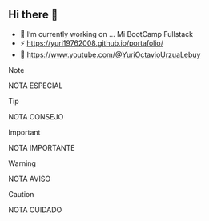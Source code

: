## Hi there 👋
- 🔭 I’m currently working on ... Mi BootCamp Fullstack
- ⚡ https://yuri19762008.github.io/portafolio/
- 🤔 https://www.youtube.com/@YuriOctavioUrzuaLebuy

  
>[!NOTE]
>NOTA ESPECIAL

>[!TIP]
>NOTA CONSEJO

>[!IMPORTANT]
>NOTA IMPORTANTE

>[!WARNING]
>NOTA AVISO

>[!CAUTION]
>NOTA CUIDADO
  
  

<!--
**yuri19762008/yuri19762008** is a ✨ _special_ ✨ repository because its `README.md` (this file) appears on your GitHub profile.

Here are some ideas to get you started:

- 🔭 I’m currently working on ...
- 🌱 I’m currently learning ...
- 👯 I’m looking to collaborate on ...
- 🤔 I’m looking for help with ...
- 💬 Ask me about ...
- 📫 How to reach me: ...
- 😄 Pronouns: ...
- ⚡ Fun fact: ...
-->

